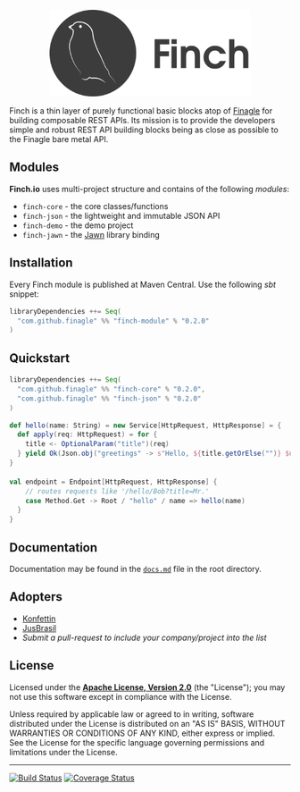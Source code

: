 <p align="center">
  <img src="https://raw.githubusercontent.com/finagle/finch/master/finch-logo.png" width="360px" />
</p>

Finch is a thin layer of purely functional basic blocks atop of [Finagle](http://twitter.github.io/finagle) for 
building composable REST APIs. Its mission is to provide the developers simple and robust REST API building blocks 
being as close as possible to the Finagle bare metal API.

Modules
-------

**Finch.io** uses multi-project structure and contains of the following _modules_:

* `finch-core` - the core classes/functions
* `finch-json` - the lightweight and  immutable JSON API
* `finch-demo` - the demo project
* `finch-jawn` - the [Jawn](https://github.com/non/jawn) library binding

Installation 
------------
Every Finch module is published at Maven Central. Use the following _sbt_ snippet:
 
```scala
libraryDependencies ++= Seq(
  "com.github.finagle" %% "finch-module" % "0.2.0"
)

```

Quickstart
----------

```scala
libraryDependencies ++= Seq(
  "com.github.finagle" %% "finch-core" % "0.2.0",
  "com.github.finagle" %% "finch-json" % "0.2.0"
)
```

```scala
def hello(name: String) = new Service[HttpRequest, HttpResponse] = {
  def apply(req: HttpRequest) = for {
    title <- OptionalParam("title")(req)
  } yield Ok(Json.obj("greetings" -> s"Hello, ${title.getOrElse("")} $name!"))
}

val endpoint = Endpoint[HttpRequest, HttpResponse] {
    // routes requests like '/hello/Bob?title=Mr.'
    case Method.Get -> Root / "hello" / name => hello(name)
  }
}
```

Documentation
-------------
Documentation may be found in the [`docs.md`](docs.md) file in the root directory.

Adopters
--------
* [Konfettin](http://konfettin.ru)
* [JusBrasil](http://www.jusbrasil.com.br)
* *Submit a pull-request to include your company/project into the list*

License
-------

Licensed under the **[Apache License, Version 2.0](http://www.apache.org/licenses/LICENSE-2.0)** (the "License");
you may not use this software except in compliance with the License.

Unless required by applicable law or agreed to in writing, software
distributed under the License is distributed on an "AS IS" BASIS,
WITHOUT WARRANTIES OR CONDITIONS OF ANY KIND, either express or implied.
See the License for the specific language governing permissions and
limitations under the License.

----
[![Build Status](https://secure.travis-ci.org/finagle/finch.png)](http://travis-ci.org/finagle/finch)
[![Coverage Status](https://coveralls.io/repos/finagle/finch/badge.png)](https://coveralls.io/r/finagle/finch)
